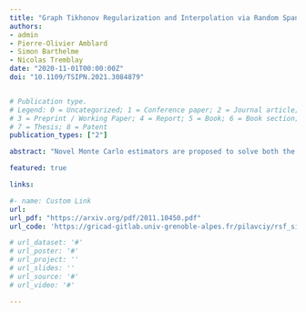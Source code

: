 ```yaml
---
title: "Graph Tikhonov Regularization and Interpolation via Random Spanning Forests"
authors:
- admin
- Pierre-Olivier Amblard
- Simon Barthelme
- Nicolas Tremblay
date: "2020-11-01T00:00:00Z"
doi: "10.1109/TSIPN.2021.3084879"


# Publication type.
# Legend: 0 = Uncategorized; 1 = Conference paper; 2 = Journal article;
# 3 = Preprint / Working Paper; 4 = Report; 5 = Book; 6 = Book section;
# 7 = Thesis; 8 = Patent
publication_types: ["2"]

abstract: "Novel Monte Carlo estimators are proposed to solve both the Tikhonov regularization (TR) and the interpolation problems on graphs. These estimators are based on random spanning forests (RSF), the theoretical properties of which enable to analyze the estimators' theoretical mean and variance. We also show how to perform hyperparameter tuning for these RSF-based estimators. TR is a component in many well-known algorithms, and we show how the proposed estimators can be easily adapted to avoid expensive intermediate steps in generalized semi-supervised learning, label propagation, Newton's method and iteratively reweighted least squares. In the experiments, we illustrate the proposed methods on several problems and provide observations on their run time."

featured: true

links:

#- name: Custom Link
url:
url_pdf: "https://arxiv.org/pdf/2011.10450.pdf"
url_code: 'https://gricad-gitlab.univ-grenoble-alpes.fr/pilavciy/rsf_sipn_codes'

# url_dataset: '#'
# url_poster: '#'
# url_project: ''
# url_slides: ''
# url_source: '#'
# url_video: '#'

---
```

